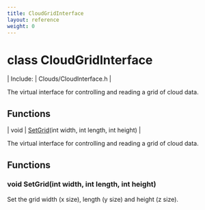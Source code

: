 ```yaml
---
title: CloudGridInterface
layout: reference
weight: 0
---
```

class CloudGridInterface
===

| Include: | Clouds/CloudInterface.h |

The virtual interface for controlling and reading a grid of cloud data.
  


Functions
---

| void | [SetGrid](#SetGrid)(int width, int length, int height) |

The virtual interface for controlling and reading a grid of cloud data.
  


Functions
---

### <a name="SetGrid"/>void SetGrid(int width, int length, int height)
Set the grid width (x size), length (y size) and height (z size).
